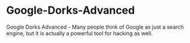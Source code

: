 # Google-Dorks-Advanced
Google Dorks Advanced - Many people think of Google as just a search engine, but it is actually a powerful tool for hacking as well.
